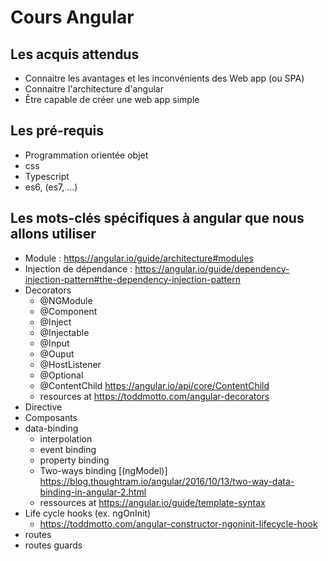 # Cours Angular

## Les acquis attendus

* Connaitre les avantages et les inconvénients des Web app (ou SPA)
* Connaitre l'architecture d'angular
* Être capable de créer une web app simple

## Les pré-requis

* Programmation orientée objet
* css
* Typescript
* es6, (es7, ...)

## Les mots-clés spécifiques à angular que nous allons utiliser

* Module : https://angular.io/guide/architecture#modules
* Injection de dépendance :
https://angular.io/guide/dependency-injection-pattern#the-dependency-injection-pattern
* Decorators
  * @NGModule
  * @Component
  * @Inject
  * @Injectable
  * @Input
  * @Ouput
  * @HostListener
  * @Optional
  * @ContentChild https://angular.io/api/core/ContentChild
  * resources at https://toddmotto.com/angular-decorators
* Directive
* Composants
* data-binding
  * interpolation
  * event binding
  * property binding
  * Two-ways binding [(ngModel)] https://blog.thoughtram.io/angular/2016/10/13/two-way-data-binding-in-angular-2.html
  * ressources at https://angular.io/guide/template-syntax
* Life cycle hooks (ex. ngOnInit)
  * https://toddmotto.com/angular-constructor-ngoninit-lifecycle-hook
* routes
* routes guards


